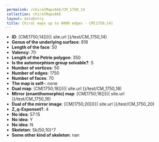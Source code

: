 ```yaml
--- 
 permalink: /chiralMaps6kE/CM_1750_14 
 collection: chiralMaps6kE
 layout: dataEntry
 title: Chiral maps up to 6000 edges - CM[1750;14]
---
```


- **ID**: [CM[1750;14]]({{ site.url }}/test/CM_1750_14)
- **Genus of the underlying surface**: 816
- **Length of the face**: 50
- **Valency**: 70
- **Length of the Petrie polygon**: 350
- **Is the automorphism group solvable?**: S
- **Number of vertices**: 50
- **Number of edges**: 1750
- **Number of faces**: 70
- **The map is self-**: none
- **Dual map**: [CM[1750;18]]({{ site.url }}/test/CM_1750_18)
- **Mirror (enantihomorphic) map**: [CM[1750;16]]({{ site.url }}/test/CM_1750_16)
- **Dual of the mirror image**: [CM[1750;20]]({{ site.url }}/test/CM_1750_20)
- **Z_q-Exponent?**: 4
- **No idea**:  57:15
- **No idea**: Y
- **No idea**: N
- **Skeleton**: Sk(50;10)^7
- **Some other kind of skeleton**: nan
